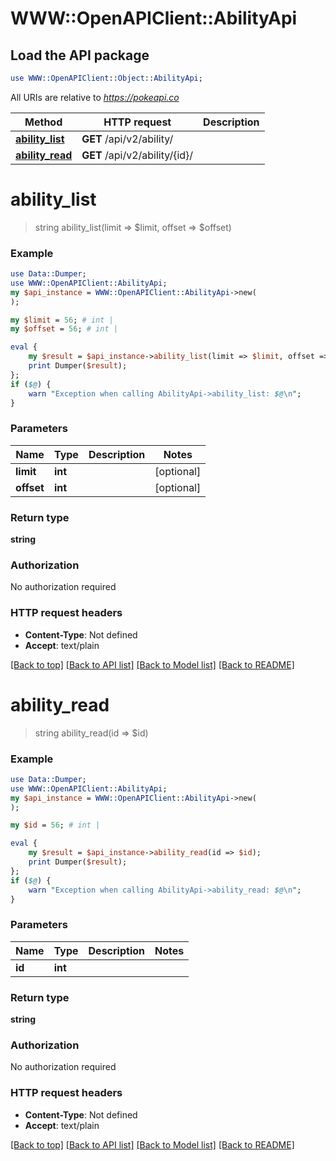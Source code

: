 # WWW::OpenAPIClient::AbilityApi

## Load the API package
```perl
use WWW::OpenAPIClient::Object::AbilityApi;
```

All URIs are relative to *https://pokeapi.co*

Method | HTTP request | Description
------------- | ------------- | -------------
[**ability_list**](AbilityApi.md#ability_list) | **GET** /api/v2/ability/ | 
[**ability_read**](AbilityApi.md#ability_read) | **GET** /api/v2/ability/{id}/ | 


# **ability_list**
> string ability_list(limit => $limit, offset => $offset)



### Example
```perl
use Data::Dumper;
use WWW::OpenAPIClient::AbilityApi;
my $api_instance = WWW::OpenAPIClient::AbilityApi->new(
);

my $limit = 56; # int | 
my $offset = 56; # int | 

eval {
    my $result = $api_instance->ability_list(limit => $limit, offset => $offset);
    print Dumper($result);
};
if ($@) {
    warn "Exception when calling AbilityApi->ability_list: $@\n";
}
```

### Parameters

Name | Type | Description  | Notes
------------- | ------------- | ------------- | -------------
 **limit** | **int**|  | [optional] 
 **offset** | **int**|  | [optional] 

### Return type

**string**

### Authorization

No authorization required

### HTTP request headers

 - **Content-Type**: Not defined
 - **Accept**: text/plain

[[Back to top]](#) [[Back to API list]](../README.md#documentation-for-api-endpoints) [[Back to Model list]](../README.md#documentation-for-models) [[Back to README]](../README.md)

# **ability_read**
> string ability_read(id => $id)



### Example
```perl
use Data::Dumper;
use WWW::OpenAPIClient::AbilityApi;
my $api_instance = WWW::OpenAPIClient::AbilityApi->new(
);

my $id = 56; # int | 

eval {
    my $result = $api_instance->ability_read(id => $id);
    print Dumper($result);
};
if ($@) {
    warn "Exception when calling AbilityApi->ability_read: $@\n";
}
```

### Parameters

Name | Type | Description  | Notes
------------- | ------------- | ------------- | -------------
 **id** | **int**|  | 

### Return type

**string**

### Authorization

No authorization required

### HTTP request headers

 - **Content-Type**: Not defined
 - **Accept**: text/plain

[[Back to top]](#) [[Back to API list]](../README.md#documentation-for-api-endpoints) [[Back to Model list]](../README.md#documentation-for-models) [[Back to README]](../README.md)

